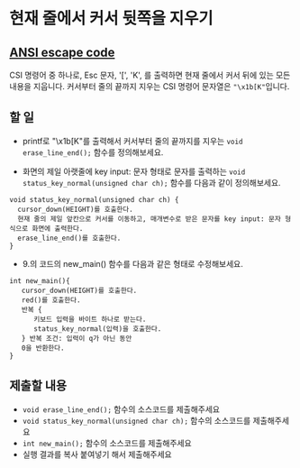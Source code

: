 # 현재 줄에서 커서 뒷쪽을 지우기

## [ANSI escape code](https://en.wikipedia.org/wiki/ANSI_escape_code)

CSI 명령어 중 하나로, Esc 문자, '[', 'K', 를 출력하면 현재 줄에서 커서 뒤에 있는 모든 내용을 지웁니다. 
커서부터 줄의 끝까지 지우는 CSI 명령어 문자열은 `"\x1b[K"`입니다.

## 할 일

* printf로 "\x1b[K"를 출력해서 커서부터 줄의 끝까지를 지우는 `void erase_line_end();` 함수를 정의해보세요.

* 화면의 제일 아랫줄에 key input: 문자 형태로 문자를 출력하는 `void status_key_normal(unsigned char ch);` 함수를 다음과 같이 정의해보세요.
```
void status_key_normal(unsigned char ch) {
  cursor_down(HEIGHT)를 호출한다.
  현재 줄의 제일 앞칸으로 커서를 이동하고, 매개변수로 받은 문자를 key input: 문자 형식으로 화면에 출력한다.
  erase_line_end()를 호출한다.
}
```

* 9.의 코드의 new_main() 함수를 다음과 같은 형태로 수정해보세요.

```
int new_main(){
   cursor_down(HEIGHT)를 호출한다.
   red()를 호출한다. 
   반복 {
      키보드 입력을 바이트 하나로 받는다.
      status_key_normal(입력)을 호출한다. 
   } 반복 조건: 입력이 q가 아닌 동안
   0을 반환한다.
}
```

## 제출할 내용

* `void erase_line_end();` 함수의 소스코드를 제출해주세요
* `void status_key_normal(unsigned char ch);` 함수의 소스코드를 제출해주세요
* `int new_main();` 함수의 소스코드를 제출해주세요
* 실행 결과를 복사 붙여넣기 해서 제출해주세요
